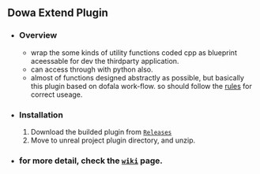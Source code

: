 ## Dowa Extend Plugin 
* ### Overview  
  * wrap the some kinds of utility functions coded cpp as blueprint aceessable for dev the thirdparty application.
  * can access through with python also.
  * almost of functions designed abstractly as possible, but basically this plugin based on dofala work-flow. so should follow the [rules](./Documents/Rules/Rules "please check the documents") for correct useage.
* ### Installation  
  1. Download the builded plugin from [`Releases`](https://github.com/Dowa-Git/DowaExtendPlugin/releases)
  2. Move to unreal project plugin directory, and unzip.

* ### for more detail, check the [``wiki``](../../wiki/Home) page. 